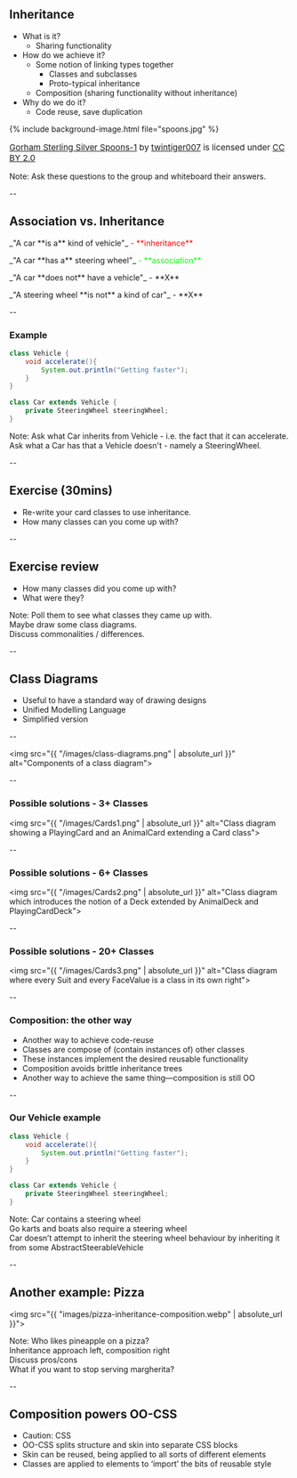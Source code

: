 ## Inheritance

+ What is it?
    + Sharing functionality
+ How do we achieve it?
    + Some notion of linking types together
        + Classes and subclasses
        + Proto-typical inheritance
    + Composition (sharing functionality without inheritance)
+ Why do we do it?
    + Code reuse, save duplication


{% include background-image.html file="spoons.jpg" %}
<p style="float:bottom;font-size:15px">
<a href="https://flic.kr/p/qjSADb">Gorham Sterling Silver Spoons-1</a>
by <a href="https://www.flickr.com/photos/twintiger/">twintiger007</a> is licensed under 
<a href="https://creativecommons.org/licenses/by/2.0/">CC BY 2.0</a>
</p>

Note:
Ask these questions to the group and whiteboard their answers.  

--

## Association vs. Inheritance

<div align="left">
<p>
_"A car
<span class="fragment highlight-red" data-fragment-index="1">**is a**</span>
kind of vehicle"_
<span class="fragment fade-in" data-fragment-index="2" style="color:red"> - **inheritance**</span>
</p>

<p>
<span class="fragment" data-fragment-index="3">
_"A car
<span class="fragment highlight-green" data-fragment-index="4">**has a**</span>
steering wheel"_
<span class="fragment fade-in" data-fragment-index="5" style="color:lime"> - **association**</span>
</span>
</p>

<p class="fragment">
_"A car **does not** have a vehicle"_ - **X**
</p>
<p class="fragment">
_"A steering wheel **is not** a kind of car"_ - **X**
</p>
</div>

--

### Example

```java
class Vehicle {
    void accelerate(){
        System.out.println("Getting faster");
    }
}

class Car extends Vehicle {
    private SteeringWheel steeringWheel;
}
```

Note:
Ask what Car inherits from Vehicle - i.e. the fact that it can accelerate.  
Ask what a Car has that a Vehicle doesn't - namely a SteeringWheel.  

--

## Exercise (30mins)

* Re-write your card classes to use inheritance.
* How many classes can you come up with?

--

## Exercise review

+ How many classes did you come up with?
+ What were they?

Note:
Poll them to see what classes they came up with.  
Maybe draw some class diagrams.  
Discuss commonalities / differences.  

--

## Class Diagrams

* Useful to have a standard way of drawing designs
* Unified Modelling Language
* Simplified version

--

<img src="{{ "/images/class-diagrams.png" | absolute_url }}" alt="Components of a class diagram">

--

### Possible solutions - 3+ Classes

<img src="{{ "/images/Cards1.png" | absolute_url }}" alt="Class diagram showing a PlayingCard and an AnimalCard extending a Card class">

--

### Possible solutions - 6+ Classes

<img src="{{ "/images/Cards2.png" | absolute_url }}" alt="Class diagram which introduces the notion of a Deck extended by AnimalDeck and PlayingCardDeck">


--

### Possible solutions - 20+ Classes

<img src="{{ "/images/Cards3.png" | absolute_url }}" alt="Class diagram where every Suit and every FaceValue is a class in its own right">

--

### Composition: the other way

+ Another way to achieve code-reuse
+ Classes are compose of (contain instances of) other classes
+ These instances implement the desired reusable functionality
+ Composition avoids brittle inheritance trees
+ Another way to achieve the same thing—composition is still OO

--

### Our Vehicle example

```java
class Vehicle {
    void accelerate(){
        System.out.println("Getting faster");
    }
}

class Car extends Vehicle {
    private SteeringWheel steeringWheel;
}
```

Note: Car contains a steering wheel  
  Go karts and boats also require a steering wheel  
  Car doesn’t attempt to inherit the steering wheel behaviour by inheriting it from some AbstractSteerableVehicle

--

## Another example: Pizza

<img src="{{ "images/pizza-inheritance-composition.webp" | absolute_url }}">

Note: Who likes pineapple on a pizza?  
  Inheritance approach left, composition right  
  Discuss pros/cons  
  What if you want to stop serving margherita?  

--

## Composition powers OO-CSS

+ Caution: CSS
+ OO-CSS splits structure and skin into separate CSS blocks
+ Skin can be reused, being applied to all sorts of different elements
+ Classes are applied to elements to ‘import’ the bits of reusable style